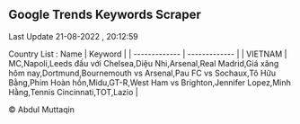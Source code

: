 

## Google Trends Keywords Scraper 
 
Last Update 21-08-2022 , 20:12:59

Country List :
 Name  | Keyword |
| ------------- | ------------- |
| VIETNAM | MC,Napoli,Leeds đấu với Chelsea,Diệu Nhi,Arsenal,Real Madrid,Giá xăng hôm nay,Dortmund,Bournemouth vs Arsenal,Pau FC vs Sochaux,Tô Hữu Bằng,Phim Hoàn hồn,Midu,GT-R,West Ham vs Brighton,Jennifer Lopez,Minh Hằng,Tennis Cincinnati,TOT,Lazio |



© Abdul Muttaqin 
